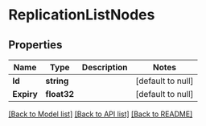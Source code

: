 # ReplicationListNodes

## Properties
Name | Type | Description | Notes
------------ | ------------- | ------------- | -------------
**Id** | **string** |  | [default to null]
**Expiry** | **float32** |  | [default to null]

[[Back to Model list]](../README.md#documentation-for-models) [[Back to API list]](../README.md#documentation-for-api-endpoints) [[Back to README]](../README.md)


